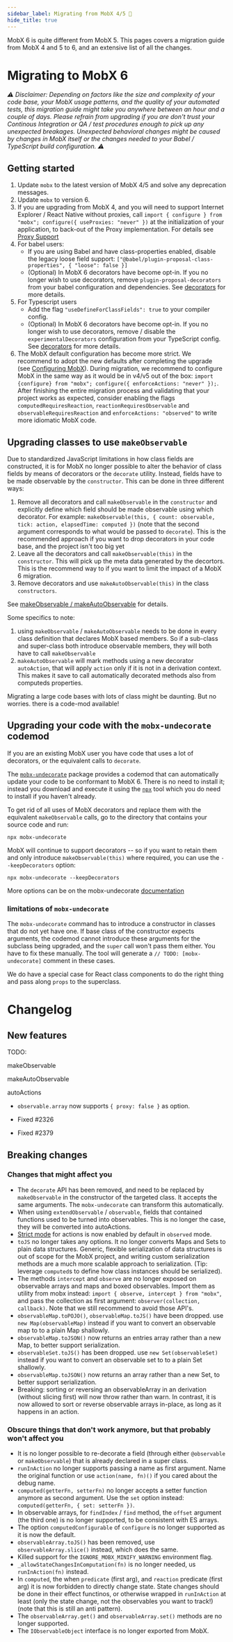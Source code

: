 ```yaml
---
sidebar_label: Migrating from MobX 4/5 🚀
hide_title: true
---
```


<script async type="text/javascript" src="//cdn.carbonads.com/carbon.js?serve=CEBD4KQ7&placement=mobxjsorg" id="_carbonads_js"></script>

MobX 6 is quite different from MobX 5. This pages covers a migration guide from MobX 4 and 5 to 6, and an extensive list of all the changes.

# Migrating to MobX 6

_⚠️ Disclaimer: Depending on factors like the size and complexity of your code base, your MobX usage patterns, and the quality of your automated tests, this migration guide might take you anywhere between an hour and a couple of days. Please refrain from upgrading if you are don't trust your Continous Integration or QA / test procedures enough to pick up any unexpected breakages. Unexpected behavioral changes might be caused by changes in MobX itself or the changes needed to your Babel / TypeScript build configuration. ⚠️_

## Getting started

1. Update `mobx` to the latest version of MobX 4/5 and solve any deprecation messages.
2. Update `mobx` to version 6.
3. If you are upgrading from MobX 4, and you will need to support Internet Explorer / React Native without proxies, call `import { configure } from "mobx"; configure({ useProxies: "never" })` at the initialization of your application, to back-out of the Proxy implementation. For details see [Proxy Support](../refguide/configure.md#proxy-support)
4. For babel users:
    - If you are using Babel and have class-properties enabled, disable the legacy loose field support: `["@babel/plugin-proposal-class-properties", { "loose": false }]`
    - (Optional) In MobX 6 decorators have become opt-in. If you no longer wish to use decorators, remove `plugin-proposal-decorators` from your babel configuration and dependencies. See [decorators](../best/decorators.md) for more details.
5. For Typescript users
    - Add the flag `"useDefineForClassFields": true` to your compiler config.
    - (Optional) In MobX 6 decorators have become opt-in. If you no longer wish to use decorators, remove / disable the `experimentalDecorators` configuration from your TypeScript config. See [decorators](../best/decorators.md) for more details.
6. The MobX default configuration has become more strict. We recommend to adopt the new defaults after completing the upgrade (see [Configuring MobX](../refguide/configure.md)). During migration, we recommend to configure MobX in the same way as it would be in v4/v5 out of the box: `import {configure} from "mobx"; configure({ enforceActions: "never" });`. After finishing the entire migration process and validating that your project works as expected, consider enabling the flags `computedRequiresReaction`, `reactionRequiresObservable` and `observableRequiresReaction` and `enforceActions: "observed"` to write more idiomatic MobX code.

## Upgrading classes to use `makeObservable`

Due to standardized JavaScript limitations in how class fields are constructed, it is for MobX no longer possible to alter the behavior of class fields by means of decorators or the `decorate` utility. Instead, fields have to be made observable by the `constructor`. This can be done in three different ways:

1. Remove all decorators and call `makeObservable` in the `constructor` and explicitly define which field should be made observable using which decorator. For example: `makeObservable(this, { count: observable, tick: action, elapsedTime: computed })` (note that the second argument corresponds to what would be passed to `decorate`). This is the recommended approach if you want to drop decorators in your code base, and the project isn't too big yet
2. Leave all the decorators and call `makeObservable(this)` in the `constructor`. This will pick up the meta data generated by the decortors. This is the recommend way to if you want to limit the impact of a MobX 6 migration.
3. Remove decorators and use `makeAutoObservable(this)` in the class `constructors`.

See [makeObservable / makeAutoObservable](../refguide/observable.md) for details.

Some specifics to note:

1. using `makeObservable` / `makeAutoObservable` needs to be done in every class definition that declares MobX based members. So if a sub-class and super-class both introduce observable members, they will both have to call `makeObservable`
2. `makeAutoObservable` will mark methods using a new decorator `autoAction`, that will apply `action` only if it is not in a derivation context. This makes it save to call automatically decorated methods also from computeds properties.

Migrating a large code bases with lots of class might be daunting. But no worries. there is a code-mod available!

## Upgrading your code with the `mobx-undecorate` codemod

If you are an existing MobX user you have code that uses a lot of decorators, or the equivalent calls to `decorate`.

The [`mobx-undecorate`](https://www.npmjs.com/package/mobx-undecorate) package provides a codemod that can automatically update your code to be conformant to MobX 6. There is no need to install it; instead you download and execute it using the [`npx`](https://www.npmjs.com/package/npx) tool which you do need to install if you haven't already.

To get rid of all uses of MobX decorators and replace them with the equivalent `makeObservable` calls, go to the directory that contains your source code and run:

```shell
npx mobx-undecorate
```

MobX will continue to support decorators -- so if you want to retain them
and only introduce `makeObservable(this)` where required, you can use the `--keepDecorators` option:

```shell
npx mobx-undecorate --keepDecorators
```

More options can be on the mobx-undecorate [documentation](https://www.npmjs.com/package/mobx-undecorate)

### limitations of `mobx-undecorate`

The `mobx-undecorate` command has to introduce a constructor in classes that do not yet have one. If base class of the constructor expects arguments, the codemod cannot introduce these arguments for the subclass being upgraded, and the `super` call won't pass them either. You have to fix these manually.
The tool will generate a `// TODO: [mobx-undecorate]` comment in these cases.

We do have a special case for React class components to do the right thing and
pass along `props` to the superclass.

# Changelog

## New features

TODO:

makeObservable

makeAutoObservable

autoActions

-   `observable.array` now supports `{ proxy: false }` as option.

-   Fixed #2326
-   Fixed #2379

## Breaking changes

### Changes that might affect you

-   The `decorate` API has been removed, and need to be replaced by `makeObservable` in the constructor of the targeted class. It accepts the same arguments. The `mobx-undecorate` can transform this automatically.
-   When using `extendObservable` / `observable`, fields that contained functions used to be turned into observables. This is no longer the case, they will be converted into autoActions.
-   [Strict mode](../refguide/configure.md#enforceActions) for actions is now enabled by default in `observed` mode.
-   `toJS` no longer takes any options. It no longer converts Maps and Sets to plain data structures. Generic, flexible serialization of data structures is out of scope for the MobX project, and writing custom serialization methods are a much more scalable approach to serialization. (Tip: leverage `computed`s to define how class instances should be serialized).
-   The methods `intercept` and `observe` are no longer exposed on observable arrays and maps and boxed observables. Import them as utility from mobx instead: `import { observe, intercept } from "mobx"`, and pass the collection as first argument: `observer(collection, callback)`. Note that we still recommend to avoid those API's.
-   `observableMap.toPOJO()`, `observableMap.toJS()` have been dropped. use `new Map(observableMap)` instead if you want to convert an observable map to to a plain Map shallowly.
-   `observableMap.toJSON()` now returns an entries array rather than a new Map, to better support serialization.
-   `observableSet.toJS()` has been dropped. use `new Set(observableSet)` instead if you want to convert an observable set to to a plain Set shallowly.
-   `observableMap.toJSON()` now returns an array rather than a new Set, to better support serialization.
-   Breaking: sorting or reversing an observableArray in an derivation (without slicing first) will now throw rather than warn. In contrast, it is now allowed to sort or reverse observable arrays in-place, as long as it happens in an action.

### Obscure things that don't work anymore, but that probably won't affect you

-   It is no longer possible to re-decorate a field (through either `@observable` or `makeObservable`) that is already declared in a super class.
-   `runInAction` no longer supports passing a name as first argument. Name the original function or use `action(name, fn)()` if you cared about the debug name.
-   `computed(getterFn, setterFn)` no longer accepts a setter function anymore as second argument. Use the `set` option instead: `computed(getterFn, { set: setterFn })`.
-   In observable arrays, for `findIndex` / `find` method, the `offset` argument (the third one) is no longer supported, to be consistent with ES arrays.
-   The option `computedConfigurable` of `configure` is no longer supported as it is now the default.
-   `observableArray.toJS()` has been removed, use `observableArray.slice()` instead, which does the same.
-   Killed support for the `IGNORE_MOBX_MINIFY_WARNING` environment flag.
-   `_allowStateChangesInComputation(fn)` is no longer needed, us `runInAction(fn)` instead.
-   In `computed`, the when `predicate` (first arg), and `reaction` predicate (first arg) it is now forbidden to directly change state. State changes should be done in their effect functinos, or otherwise wrapped in `runInAction` at least (only the state change, not the observables you want to track!) (note that this is still an anti pattern).
-   The `observableArray.get()` and `observableArray.set()` methods are no longer supported.
-   The `IObservableObject` interface is no longer exported from MobX.
